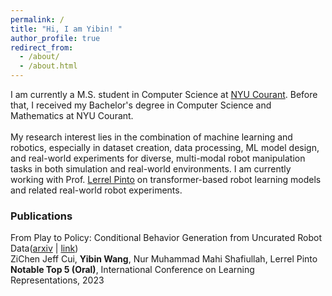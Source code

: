 ```yaml
---
permalink: /
title: "Hi, I am Yibin! "
author_profile: true
redirect_from: 
  - /about/
  - /about.html
---
```


 I am currently a M.S. student in Computer Science at [NYU Courant](https://cs.nyu.edu/home/index.html). Before that, I received my Bachelor's degree in Computer Science and Mathematics at NYU Courant.<br>
<br>
My research interest lies in the combination of machine learning and robotics, especially in dataset creation, data processing, ML model design, and real-world experiments for diverse, multi-modal robot manipulation tasks in both simulation and real-world environments. I am currently working with Prof. [Lerrel Pinto](https://www.lerrelpinto.com) on transformer-based robot learning models and related real-world robot experiments. 

<!-- My CV could be found [here](https://wyb929.github.io/files/CV_Yibin_Wang.pdf). -->

### Publications
From Play to Policy: Conditional Behavior Generation from Uncurated Robot Data([arxiv](https://arxiv.org/abs/2210.10047) | [link](https://play-to-policy.github.io)) <br>
ZiChen Jeff Cui, **Yibin Wang**, Nur Muhammad Mahi Shafiullah, Lerrel Pinto <br>
**Notable Top 5 (Oral)**, International Conference on Learning Representations, 2023
